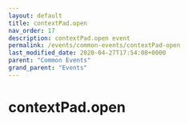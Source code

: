 ```yaml
---
layout: default
title: contextPad.open 
nav_order: 17
description: contextPad.open event
permalink: /events/common-events/contextPad-open
last_modified_date: 2020-04-27T17:54:08+0000
parent: "Common Events"
grand_parent: "Events"
---
```


# contextPad.open
